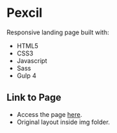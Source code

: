 # Pexcil

Responsive landing page built with:

* HTML5
* CSS3
* Javascript
* Sass
* Gulp 4

## Link to Page

* Access the page [here](https://rodsup.github.io/pexcil/dist/).
* Original layout inside img folder.
